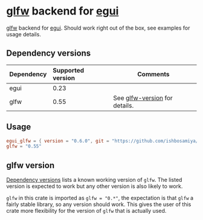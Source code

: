 # [glfw](https://github.com/PistonDevelopers/glfw-rs/) backend for [egui](https://github.com/emilk/egui/)

[glfw](https://github.com/PistonDevelopers/glfw-rs/) backend for
[egui](https://github.com/emilk/egui/). Should work right out of the
box, see examples for usage details.

## Dependency versions
| Dependency | Supported version | Comments                                       |
|:-----------|:------------------|------------------------------------------------|
| egui       | 0.23              |                                                |
| glfw       | 0.55              | See [glfw-version](#glfw-version) for details. |

## Usage

``` toml
egui_glfw = { version = "0.6.0", git = "https://github.com/ishbosamiya/egui_glfw.git", branch = "v0.6.0-release" }
glfw = "0.55"
```

## glfw version

[Dependency versions](#Dependency-versions) lists a known working
version of `glfw`. The listed version is expected to work but any
other version is also likely to work.

`glfw` in this crate is imported as `glfw = "0.*"`, the expectation is
that `glfw` a fairly stable library, so any version should work. This
gives the user of this crate more flexibility for the version of
`glfw` that is actually used.
